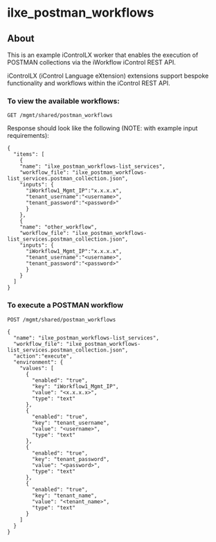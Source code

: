 # ilxe_postman_workflows

## About
This is an example iControlLX worker that enables the execution of POSTMAN collections via the iWorkflow iControl REST API.

iControlLX (iControl Language eXtension) extensions support bespoke functionality and workflows within the iControl REST API.

### To view the available workflows:
```GET /mgmt/shared/postman_workflows```

Response should look like the following (NOTE: with example input requirements):

```
{
  "items": [
    {
    "name": "ilxe_postman_workflows-list_services",
    "workflow_file": "ilxe_postman_workflows-list_services.postman_collection.json",
    "inputs": {
      "iWorkflow1_Mgmt_IP":"x.x.x.x",
      "tenant_username":"<username>",
      "tenant_password":"<password>"
      }
    },
    {
    "name": "other_workflow",
    "workflow_file": "ilxe_postman_workflows-list_services.postman_collection.json",
    "inputs": {
      "iWorkflow1_Mgmt_IP":"x.x.x.x",
      "tenant_username":"<username>",
      "tenant_password":"<password>"
      }
    }
  ]
}
```


### To execute a POSTMAN workflow

```
POST /mgmt/shared/postman_workflows

{
  "name": "ilxe_postman_workflows-list_services",
  "workflow_file": "ilxe_postman_workflows-list_services.postman_collection.json",
  "action":"execute",
  "environment": {
    "values": [
      {
        "enabled": "true",
        "key": "iWorkflow1_Mgmt_IP",
        "value": "<x.x.x.x>",
        "type": "text"
      },
      {
        "enabled": "true",
        "key": "tenant_username",
        "value": "<username>",
        "type": "text"
      },
      {
        "enabled": "true",
        "key": "tenant_password",
        "value": "<password>",
        "type": "text"
      },
      {
        "enabled": "true",
        "key": "tenant_name",
        "value": "<tenant_name>",
        "type": "text"
      }
    ]  	
  }
}
```
